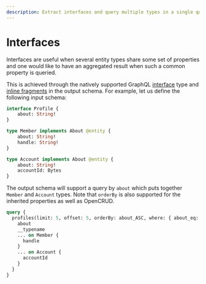 ```yaml
---
description: Extract interfaces and query multiple types in a single query
---
```


# Interfaces

Interfaces are useful when several entity types share some set of properties and one would like to have an aggregated result when such a common property is queried.

This is achieved through the natively supported GraphQL [interface](https://graphql.org/learn/schema/#interfaces) type and [inline fragments](https://graphql.org/learn/queries/#inline-fragments) in the output schema. For example, let us define the following input schema:

```graphql
interface Profile {
    about: String!
}

type Member implements About @entity {
    about: String!
    handle: String!
}

type Account implements About @entity {
    about: String!
    accountId: Bytes   
}
```

The output schema will support a query by `about` which puts together `Member` and `Account` types. Note that `orderBy` is also supported for the inherited properties as well as OpenCRUD.

```graphql
query {
  profiles(limit: 5, offset: 5, orderBy: about_ASC, where: { about_eq: "joystreamer" }) {
    about
    __typename 
    ... on Member {
      handle
    }
    ... on Account {
      accountId
    }
  }
}
```

